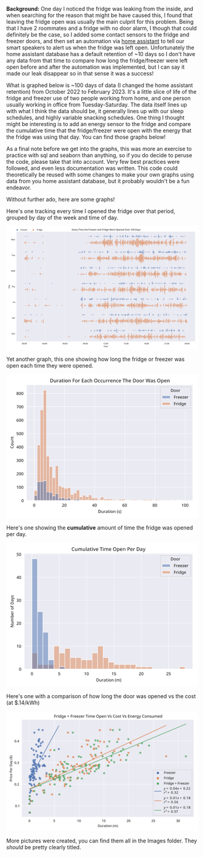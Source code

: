 **Background:** One day I noticed the fridge was leaking from the inside, and when searching for the reason that might be have caused this, I found that leaving the fridge open was usually the main culprit for this problem. Being that I have 2 roommates and a fridge with no door alarm, I though that could definitely be the case, so I added some contact sensors to the fridge and freezer doors, and then set an automation via [home assistant](https://www.home-assistant.io/) to tell our smart speakers to alert us when the fridge was left open. Unfortunately the home assistant database has a default retention of ~10 days so I don't have any data from that time to compare how long the fridge/freezer were left open before and after the automation was implemented, but I can say it made our leak disappear so in that sense it was a success!

What is graphed below is ~100 days of data (I changed the home assistant retention) from October 2022 to February 2023. It's a little slice of life of the fridge and freezer use of two people working from home, and one person usually working in office from Tuesday-Saturday. The data itself lines up with what I think the data should be, it generally lines up with our sleep schedules, and highly variable snacking schedules. One thing I thought might be interesting is to add an energy sensor to the fridge and compare the cumulative time that the fridge/freezer were open with the energy that the fridge was using that day. You can find those graphs below!

As a final note before we get into the graphs, this was more an exercise to practice with sql and seaborn than anything, so if you do decide to peruse the code, please take that into account. Very few best practices were followed, and even less documentation was written. This code could theoretically be reused with some changes to make your own graphs using data from you home assistant database, but it probably wouldn't be a fun endeavor. 

Without further ado, here are some graphs!

Here's one tracking every time I opened the fridge over that period, grouped by day of the week and time of day.

![Every time the fridge or freezer was opened](./Images/Every_Time_the_Freezer_and_Fridge_Were_Opened_Over_100_Days.svg)

Yet another graph, this one showing how long the fridge or freezer was open each time they were opened.

![Duration for each occurrence the door was open]( Images/Duration_for_Each_Occurrence_the_Door_Was_Open.svg)

Here's one showing the **cumulative** amount of time the fridge was opened per day.

![Cumulative amount of time the fridge was open](./Images/Cumulative_Time_Open_Per_Day.svg)

Here's one with a comparison of how long the door was opened vs the cost (at $.14/kWh)

![Cost compared to open time](./Images/Fridge_+_Freezer_Time_Open_vs_Cost.svg)

More pictures were created, you can find them all in the Images folder. They *should* be pretty clearly titled.
